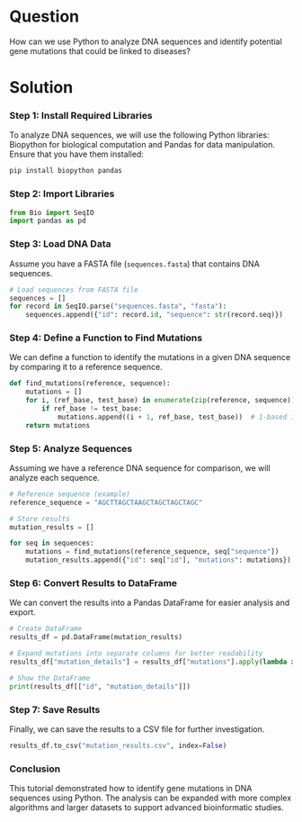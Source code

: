 # Question
How can we use Python to analyze DNA sequences and identify potential gene mutations that could be linked to diseases?

# Solution

### Step 1: Install Required Libraries
To analyze DNA sequences, we will use the following Python libraries: Biopython for biological computation and Pandas for data manipulation. Ensure that you have them installed:

```bash
pip install biopython pandas
```

### Step 2: Import Libraries

```python
from Bio import SeqIO
import pandas as pd
```

### Step 3: Load DNA Data
Assume you have a FASTA file (`sequences.fasta`) that contains DNA sequences.

```python
# Load sequences from FASTA file
sequences = []
for record in SeqIO.parse("sequences.fasta", "fasta"):
    sequences.append({"id": record.id, "sequence": str(record.seq)})
```

### Step 4: Define a Function to Find Mutations
We can define a function to identify the mutations in a given DNA sequence by comparing it to a reference sequence.

```python
def find_mutations(reference, sequence):
    mutations = []
    for i, (ref_base, test_base) in enumerate(zip(reference, sequence)):
        if ref_base != test_base:
            mutations.append((i + 1, ref_base, test_base))  # 1-based index
    return mutations
```

### Step 5: Analyze Sequences
Assuming we have a reference DNA sequence for comparison, we will analyze each sequence.

```python
# Reference sequence (example)
reference_sequence = "AGCTTAGCTAAGCTAGCTAGCTAGC"

# Store results
mutation_results = []

for seq in sequences:
    mutations = find_mutations(reference_sequence, seq["sequence"])
    mutation_results.append({"id": seq["id"], "mutations": mutations})
```

### Step 6: Convert Results to DataFrame
We can convert the results into a Pandas DataFrame for easier analysis and export.

```python
# Create DataFrame
results_df = pd.DataFrame(mutation_results)

# Expand mutations into separate columns for better readability
results_df["mutation_details"] = results_df["mutations"].apply(lambda x: ', '.join([f"Position: {m[0]}, From: {m[1]}, To: {m[2]}" for m in x]))

# Show the DataFrame
print(results_df[["id", "mutation_details"]])
```

### Step 7: Save Results
Finally, we can save the results to a CSV file for further investigation.

```python
results_df.to_csv("mutation_results.csv", index=False)
```

### Conclusion
This tutorial demonstrated how to identify gene mutations in DNA sequences using Python. The analysis can be expanded with more complex algorithms and larger datasets to support advanced bioinformatic studies.